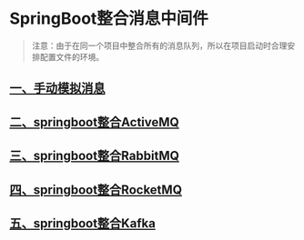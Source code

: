 # SpringBoot整合消息中间件

> 注意：由于在同一个项目中整合所有的消息队列，所以在项目启动时合理安排配置文件的环境。

## [一、手动模拟消息](./手动模拟消息.md)

## [二、springboot整合ActiveMQ](./springboot整合ActiveMQ.md)

## [三、springboot整合RabbitMQ](./springboot整合RabbitMQ.md)

## [四、springboot整合RocketMQ](./springboot整合RocketMQ.md)

## [五、springboot整合Kafka](./springboot整合Kafka.md)